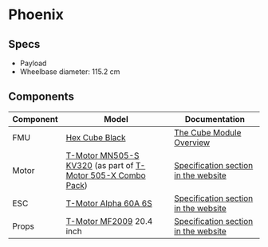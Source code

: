 # Phoenix

## Specs

- Payload
- Wheelbase diameter: 115.2 cm


## Components

| Component | Model                                                                                                                                                                                                                 | Documentation                                                                                                    |
|-----------|-----------------------------------------------------------------------------------------------------------------------------------------------------------------------------------------------------------------------|------------------------------------------------------------------------------------------------------------------|
| FMU       | [Hex Cube Black](https://docs.px4.io/main/en/flight_controller/pixhawk-2.html)                                                                                                                                        | [The Cube Module Overview](https://docs.cubepilot.org/user-guides/autopilot/the-cube-module-overview)            |
| Motor     | [T-Motor MN505-S KV320](https://store.tmotor.com/product/mn505-s-kv320-motor-navigator-type.html) (as part of [T-Motor 505-X Combo Pack](https://store.tmotor.com/product/505-x-standard-integrated-propulsion.html)) | [Specification section in the website](https://store.tmotor.com/product/mn505-s-kv320-motor-navigator-type.html) |
| ESC       | [T-Motor Alpha 60A 6S](https://store.tmotor.com/product/alpha-60a-6s-esc.html)                                                                                                                                        | [Specification section in the website](https://store.tmotor.com/product/alpha-60a-6s-esc.html)                   |
| Props     | [T-Motor MF2009](https://store.tmotor.com/product/mf2009-polymer-folding-prop.html) 20.4 inch                                                                                                                         | [Specification section in the website](https://store.tmotor.com/product/mf2009-polymer-folding-prop.html)        |
